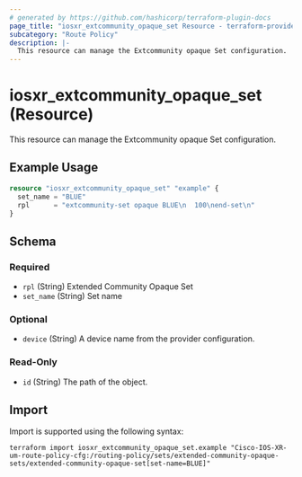 ```yaml
---
# generated by https://github.com/hashicorp/terraform-plugin-docs
page_title: "iosxr_extcommunity_opaque_set Resource - terraform-provider-iosxr"
subcategory: "Route Policy"
description: |-
  This resource can manage the Extcommunity opaque Set configuration.
---
```


# iosxr_extcommunity_opaque_set (Resource)

This resource can manage the Extcommunity opaque Set configuration.

## Example Usage

```terraform
resource "iosxr_extcommunity_opaque_set" "example" {
  set_name = "BLUE"
  rpl      = "extcommunity-set opaque BLUE\n  100\nend-set\n"
}
```

<!-- schema generated by tfplugindocs -->
## Schema

### Required

- `rpl` (String) Extended Community Opaque Set
- `set_name` (String) Set name

### Optional

- `device` (String) A device name from the provider configuration.

### Read-Only

- `id` (String) The path of the object.

## Import

Import is supported using the following syntax:

```shell
terraform import iosxr_extcommunity_opaque_set.example "Cisco-IOS-XR-um-route-policy-cfg:/routing-policy/sets/extended-community-opaque-sets/extended-community-opaque-set[set-name=BLUE]"
```
